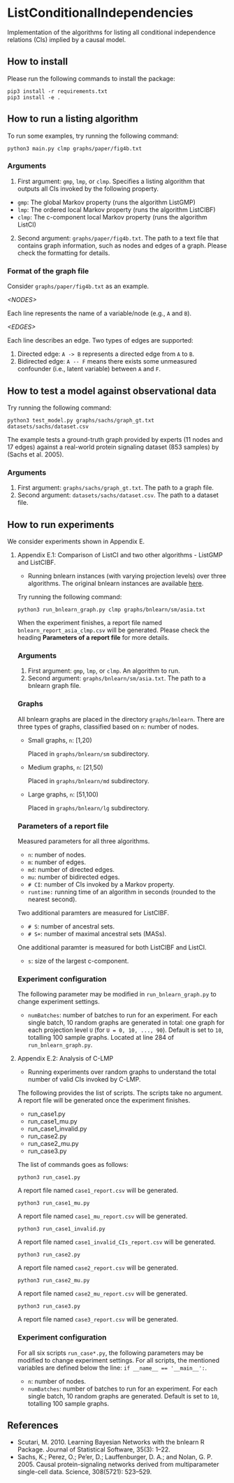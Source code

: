 # ListConditionalIndependencies
Implementation of the algorithms for listing all conditional independence relations (CIs) implied by a causal model.

## How to install

Please run the following commands to install the package:

```
pip3 install -r requirements.txt
pip3 install -e .
```

## How to run a listing algorithm

To run some examples, try running the following command:

```
python3 main.py clmp graphs/paper/fig4b.txt
```

### Arguments

1. First argument: `gmp`, `lmp`, or `clmp`. Specifies a listing algorithm that outputs all CIs invoked by the following property.
- `gmp`: The global Markov property (runs the algorithm ListGMP)
- `lmp`: The ordered local Markov property (runs the algorithm ListCIBF)
- `clmp`: The c-component local Markov property (runs the algorithm ListCI)

2. Second argument: `graphs/paper/fig4b.txt`. The path to a text file that contains graph information, such as nodes and edges of a graph. Please check the formatting for details.

### Format of the graph file

Consider `graphs/paper/fig4b.txt` as an example.

*&#60;NODES&#62;*

Each line represents the name of a variable/node (e.g., `A` and `B`).

*&#60;EDGES&#62;*

Each line describes an edge. Two types of edges are supported:

1. Directed edge: `A -> B` represents a directed edge from `A` to `B`.
2. Bidirected edge: `A -- F` means there exists some unmeasured confounder (i.e., latent variable) between `A` and `F`.


## How to test a model against observational data

Try running the following command:

```
python3 test_model.py graphs/sachs/graph_gt.txt datasets/sachs/dataset.csv
```

The example tests a ground-truth graph provided by experts (11 nodes and 17 edges) against a real-world protein signaling dataset (853 samples) by (Sachs et al. 2005).

### Arguments

1. First argument: `graphs/sachs/graph_gt.txt`. The path to a graph file.
2. Second argument: `datasets/sachs/dataset.csv`. The path to a dataset file.

## How to run experiments

We consider experiments shown in Appendix E.

1. Appendix E.1: Comparison of ListCI and two other algorithms - ListGMP and ListCIBF.
    - Running bnlearn instances (with varying projection levels) over three algorithms. The original bnlearn instances are available [here](https://www.bnlearn.com/bnrepository/).

    Try running the following command:

    ```
    python3 run_bnlearn_graph.py clmp graphs/bnlearn/sm/asia.txt
    ```

    When the experiment finishes, a report file named `bnlearn_report_asia_clmp.csv` will be generated. Please check the heading **Parameters of a report file** for more details.

    ### Arguments

    1. First argument: `gmp`, `lmp`, or `clmp`. An algorithm to run.
    2. Second argument: `graphs/bnlearn/sm/asia.txt`. The path to a bnlearn graph file.

    ### Graphs

    All bnlearn graphs are placed in the directory `graphs/bnlearn`. There are three types of graphs, classified based on `n`: number of nodes.

    * Small graphs, `n`: [1,20)

        Placed in `graphs/bnlearn/sm` subdirectory.

    * Medium graphs, `n`: [21,50)

        Placed in `graphs/bnlearn/md` subdirectory.

    * Large graphs, `n`: [51,100)

        Placed in `graphs/bnlearn/lg` subdirectory.

    ### Parameters of a report file

    Measured parameters for all three algorithms.
    * `n`: number of nodes.
    * `m`: number of edges.
    * `md`: number of directed edges.
    * `mu`: number of bidirected edges.
    * `# CI`: number of CIs invoked by a Markov property.
    * `runtime:` running time of an algorithm in seconds (rounded to the nearest second).

    Two additional paramters are measured for ListCIBF.
    * `# S`: number of ancestral sets.
    * `# S+`: number of maximal ancestral sets (MASs).

    One additional paramter is measured for both ListCIBF and ListCI.
    * `s`: size of the largest c-component.

    ### Experiment configuration

    The following parameter may be modified in `run_bnlearn_graph.py` to change experiment settings.

    * `numBatches`: number of batches to run for an experiment. For each single batch, 10 random graphs are generated in total: one graph for each projection level `U` (for `U = 0, 10, ..., 90`). Default is set to `10`, totalling 100 sample graphs. Located at line 284 of `run_bnlearn_graph.py`.

2. Appendix E.2: Analysis of C-LMP
    - Running experiments over random graphs to understand the total number of valid CIs invoked by C-LMP.

    The following provides the list of scripts. The scripts take no argument. A report file will be generated once the experiment finishes.
    * run_case1.py
    * run_case1_mu.py
    * run_case1_invalid.py
    * run_case2.py
    * run_case2_mu.py
    * run_case3.py
    
    The list of commands goes as follows:

    ```
    python3 run_case1.py
    ```

    A report file named `case1_report.csv` will be generated.

    ```
    python3 run_case1_mu.py
    ```

    A report file named `case1_mu_report.csv` will be generated.

    ```
    python3 run_case1_invalid.py
    ```

    A report file named `case1_invalid_CIs_report.csv` will be generated.

    ```
    python3 run_case2.py
    ```

    A report file named `case2_report.csv` will be generated.

    ```
    python3 run_case2_mu.py
    ```

    A report file named `case2_mu_report.csv` will be generated.

    ```
    python3 run_case3.py
    ```

    A report file named `case3_report.csv` will be generated.

    ### Experiment configuration

    For all six scripts `run_case*.py`, the following parameters may be modified to change experiment settings. For all scripts, the mentioned variables are defined below the line: `if __name__ == '__main__':`.

    * `n`: number of nodes.
    * `numBatches`: number of batches to run for an experiment. For each single batch, 10 random graphs are generated. Default is set to `10`, totalling 100 sample graphs.

## References

- Scutari, M. 2010. Learning Bayesian Networks with the bnlearn R Package. Journal of Statistical Software, 35(3): 1–22.
- Sachs, K.; Perez, O.; Pe’er, D.; Lauffenburger, D. A.; and Nolan, G. P. 2005. Causal protein-signaling networks derived from multiparameter single-cell data. Science, 308(5721): 523–529.